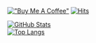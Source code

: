 [!["Buy Me A Coffee"](https://www.buymeacoffee.com/assets/img/custom_images/orange_img.png)](https://www.buymeacoffee.com/nayeonshin)
[![Hits](https://hits.seeyoufarm.com/api/count/incr/badge.svg?url=https%3A%2F%2Fgithub.com%2Fnayeonshin%2Fhit-counter&count_bg=%23FF7C7A&title_bg=%23000000&icon=&icon_color=%23E7E7E7&title=hits)](https://github.com/nayeonshin)

[![GitHub Stats](https://github-readme-stats.vercel.app/api?username=nayeonshin&theme=onedark&show_icons=true&count_private=true&hide_border=true)](https://github.com/nayeonshin)  
[![Top Langs](https://github-readme-stats.vercel.app/api/top-langs/?username=nayeonshin&theme=onedark&layout=compact&hide_border=true)](https://github.com/nayeonshin)
